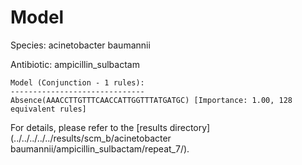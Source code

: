 
# Model

Species: acinetobacter baumannii

Antibiotic: ampicillin_sulbactam

```
Model (Conjunction - 1 rules):
------------------------------
Absence(AAACCTTGTTTCAACCATTGGTTTATGATGC) [Importance: 1.00, 128 equivalent rules]

```

For details, please refer to the [results directory](../../../../../results/scm_b/acinetobacter baumannii/ampicillin_sulbactam/repeat_7/).

